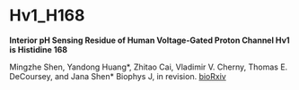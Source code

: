 # Hv1_H168
**Interior pH Sensing Residue of Human Voltage-Gated Proton Channel Hv1 is Histidine 168**

Mingzhe Shen, Yandong Huang*, Zhitao Cai, Vladimir V. Cherny, Thomas E. DeCoursey, and Jana Shen*
Biophys J, in revision. [bioRxiv](https://www.biorxiv.org/content/10.1101/2022.12.07.519452v2)
